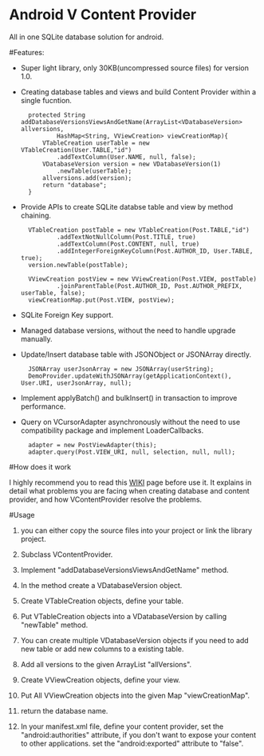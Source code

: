 Android V Content Provider
================
All in one SQLite database solution for android.


#Features:

- Super light library, only 30KB(uncompressed source files) for version 1.0.

- Creating database tables and views and build Content Provider within a single fucntion.

        protected String addDatabaseVersionsViewsAndGetName(ArrayList<VDatabaseVersion> allversions, 
                HashMap<String, VViewCreation> viewCreationMap){
            VTableCreation userTable = new VTableCreation(User.TABLE,"id")
    			.addTextColumn(User.NAME, null, false);
            VDatabaseVersion version = new VDatabaseVersion(1)
    			.newTable(userTable);
            allversions.add(version);
            return "database";
        }

- Provide APIs to create SQLite databse table and view by method chaining.
        
        VTableCreation postTable = new VTableCreation(Post.TABLE,"id")
    			.addTextNotNullColumn(Post.TITLE, true)
				.addTextColumn(Post.CONTENT, null, true)
				.addIntegerForeignKeyColumn(Post.AUTHOR_ID, User.TABLE, true);
        version.newTable(postTable);

        VViewCreation postView = new VViewCreation(Post.VIEW, postTable)
    			.joinParentTable(Post.AUTHOR_ID, Post.AUTHOR_PREFIX, userTable, false);
        viewCreationMap.put(Post.VIEW, postView);

- SQLite Foreign Key support.

- Managed database versions, without the need to handle upgrade manually.

- Update/Insert database table with JSONObject or JSONArray directly.

        JSONArray userJsonArray = new JSONArray(userString);
    	DemoProvider.updateWithJSONArray(getApplicationContext(), User.URI, userJsonArray, null);

- Implement applyBatch() and bulkInsert() in transaction to improve performance.

- Query on VCursorAdapter asynchronously without the need to use compatibility package and implement LoaderCallbacks.

        adapter = new PostViewAdapter(this);
        adapter.query(Post.VIEW_URI, null, selection, null, null);

#How does it work

I highly recommend you to read this [WIKI](https://github.com/coocood/VContentProvider/wiki/How-does-VContentProvider-work%3F) page before use it.
It explains in detail what problems you are facing when creating database and content provider, and how VContentProvider resolve the problems.
        
#Usage

1. you can either copy the source files into your project or link the library project.

2. Subclass VContentProvider.

3. Implement "addDatabaseVersionsViewsAndGetName" method.

4. In the method create a VDatabaseVersion object.

5. Create VTableCreation objects, define your table.

6. Put VTableCreation objects into a VDatabaseVersion by calling "newTable" method.

7. You can create multiple VDatabaseVersion objects if you need to add new table or add new columns to a existing table.

7. Add all versions to the given ArrayList "allVersions".

8. Create VViewCreation objects, define your view.

9. Put All VViewCreation objects into the given Map "viewCreationMap".

10. return the database name.

11. In your manifest.xml file, define your content provider, set the "android:authorities" attribute, if you don't want to expose your content to other applications.
	set the "android:exported" attribute to "false".


